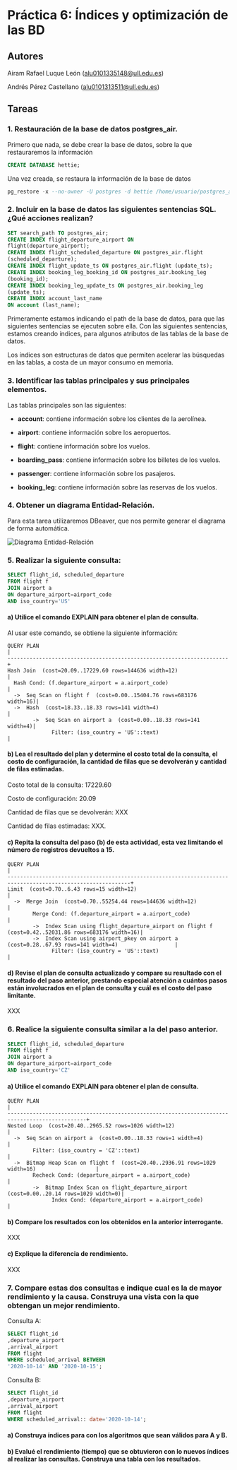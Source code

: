 # Práctica 6: Índices y optimización de las BD

## Autores

Airam Rafael Luque León (alu0101335148@ull.edu.es)

Andrés Pérez Castellano (alu0101313511@ull.edu.es)

## Tareas

### 1. Restauración de la base de datos postgres_air. 

Primero que nada, se debe crear la base de datos, sobre la que restauraremos la información

```sql
CREATE DATABASE hettie;
```

Una vez creada, se restaura la información de la base de datos

```sql
pg_restore -x --no-owner -U postgres -d hettie /home/usuario/postgres_air.backup;
```

### 2. Incluir en la base de datos las siguientes sentencias SQL. ¿Qué acciones realizan?

```sql
SET search_path TO postgres_air;
CREATE INDEX flight_departure_airport ON
flight(departure_airport);
CREATE INDEX flight_scheduled_departure ON postgres_air.flight
(scheduled_departure);
CREATE INDEX flight_update_ts ON postgres_air.flight (update_ts);
CREATE INDEX booking_leg_booking_id ON postgres_air.booking_leg
(booking_id);
CREATE INDEX booking_leg_update_ts ON postgres_air.booking_leg
(update_ts);
CREATE INDEX account_last_name
ON account (last_name);
```

Primeramente estamos indicando el path de la base de datos, para que las siguientes sentencias se ejecuten sobre ella. 
Con las siguientes sentencias, estamos creando índices, para algunos atributos de las tablas de la base de datos. 

Los índices son estructuras de datos que permiten acelerar las búsquedas en las tablas, a costa de un mayor consumo en memoria. 

### 3. Identificar las tablas principales y sus principales elementos.

Las tablas principales son las siguientes:

- **account**: contiene información sobre los clientes de la aerolínea.

- **airport**: contiene información sobre los aeropuertos.

- **flight**: contiene información sobre los vuelos.

- **boarding_pass**: contiene información sobre los billetes de los vuelos.

- **passenger**: contiene información sobre los pasajeros.

- **booking_leg**: contiene información sobre las reservas de los vuelos.


### 4. Obtener un diagrama Entidad-Relación.

Para esta tarea utilizaremos DBeaver, que nos permite generar el diagrama de forma automática.

![Diagrama Entidad-Relación](/img/ER_Diagram.png)

### 5. Realizar la siguiente consulta:

```sql	
SELECT flight_id, scheduled_departure
FROM flight f
JOIN airport a
ON departure_airport=airport_code
AND iso_country='US'
```

#### a) Utilice el comando EXPLAIN para obtener el plan de consulta.

Al usar este comando, se obtiene la siguiente información:

```
QUERY PLAN                                                            |
----------------------------------------------------------------------+
Hash Join  (cost=20.09..17229.60 rows=144636 width=12)                |
  Hash Cond: (f.departure_airport = a.airport_code)                   |
  ->  Seq Scan on flight f  (cost=0.00..15404.76 rows=683176 width=16)|
  ->  Hash  (cost=18.33..18.33 rows=141 width=4)                      |
        ->  Seq Scan on airport a  (cost=0.00..18.33 rows=141 width=4)|
              Filter: (iso_country = 'US'::text)                      |
```

#### b) Lea el resultado del plan y determine el costo total de la consulta, el costo de configuración, la cantidad de filas que se devolverán y cantidad de filas estimadas.

Costo total de la consulta: 17229.60

Costo de configuración: 20.09

Cantidad de filas que se devolverán: XXX

Cantidad de filas estimadas: XXX.

#### c) Repita la consulta del paso (b) de esta actividad, esta vez limitando el número de registros devueltos a 15.

```
QUERY PLAN                                                                                                   |
-------------------------------------------------------------------------------------------------------------+
Limit  (cost=0.70..6.43 rows=15 width=12)                                                                    |
  ->  Merge Join  (cost=0.70..55254.44 rows=144636 width=12)                                                 |
        Merge Cond: (f.departure_airport = a.airport_code)                                                   |
        ->  Index Scan using flight_departure_airport on flight f  (cost=0.42..52031.86 rows=683176 width=16)|
        ->  Index Scan using airport_pkey on airport a  (cost=0.28..67.93 rows=141 width=4)                  |
              Filter: (iso_country = 'US'::text)                                                             |
```

#### d) Revise el plan de consulta actualizado y compare su resultado con el resultado del paso anterior, prestando especial atención a cuántos pasos están involucrados en el plan de consulta y cuál es el costo del paso limitante.

XXX

### 6. Realice la siguiente consulta similar a la del paso anterior.

```sql
SELECT flight_id, scheduled_departure
FROM flight f
JOIN airport a
ON departure_airport=airport_code
AND iso_country='CZ'
```

#### a) Utilice el comando EXPLAIN para obtener el plan de consulta.

```
QUERY PLAN                                                                                     |
-----------------------------------------------------------------------------------------------+
Nested Loop  (cost=20.40..2965.52 rows=1026 width=12)                                          |
  ->  Seq Scan on airport a  (cost=0.00..18.33 rows=1 width=4)                                 |
        Filter: (iso_country = 'CZ'::text)                                                     |
  ->  Bitmap Heap Scan on flight f  (cost=20.40..2936.91 rows=1029 width=16)                   |
        Recheck Cond: (departure_airport = a.airport_code)                                     |
        ->  Bitmap Index Scan on flight_departure_airport  (cost=0.00..20.14 rows=1029 width=0)|
              Index Cond: (departure_airport = a.airport_code)                                 |
```

#### b) Compare los resultados con los obtenidos en la anterior interrogante.

XXX

#### c) Explique la diferencia de rendimiento.

XXX

### 7. Compare estas dos consultas e indique cual es la de mayor rendimiento y la causa. Construya una vista con la que obtengan un mejor rendimiento.

Consulta A:
```sql
SELECT flight_id
,departure_airport
,arrival_airport
FROM flight
WHERE scheduled_arrival BETWEEN
'2020-10-14' AND '2020-10-15';
```

Consulta B:
```sql
SELECT flight_id
,departure_airport
,arrival_airport
FROM flight
WHERE scheduled_arrival:: date='2020-10-14';
```

#### a) Construya índices para con los algoritmos que sean válidos para A y B.

#### b) Evalué el rendimiento (tiempo) que se obtuvieron con lo nuevos índices al realizar las consultas. Construya una tabla con los resultados.

